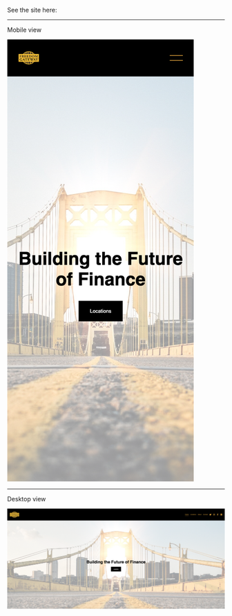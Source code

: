 See the site here:

<hr>

Mobile view

![alt](./mobile.png)

<hr>

Desktop view

![alt](./desktop.png)